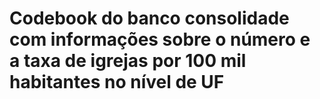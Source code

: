 # Codebook do banco consolidade com informações sobre o número e a taxa de igrejas por 100 mil habitantes no nível de UF
## 
